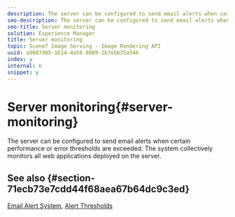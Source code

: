 ```yaml
---
description: The server can be configured to send email alerts when certain performance or error thresholds are exceeded. The system collectively monitors all web applications deployed on the server.
seo-description: The server can be configured to send email alerts when certain performance or error thresholds are exceeded. The system collectively monitors all web applications deployed on the server.
seo-title: Server monitoring
solution: Experience Manager
title: Server monitoring
topic: Scene7 Image Serving - Image Rendering API
uuid: a9087d05-1614-4a58-8089-2b7ebb35a546
index: y
internal: n
snippet: y
---
```


# Server monitoring{#server-monitoring}

The server can be configured to send email alerts when certain performance or error thresholds are exceeded. The system collectively monitors all web applications deployed on the server.

## See also {#section-71ecb73e7cdd44f68aea67b64dc9c3ed}

[Email Alert System](../../../../is_api/image-serving-api-ref/c-configuration-and-administration/c-server-settings/r-monitoring-and-alerting-system.md#reference-4b604b5f8b014ecca89cf55d8ebb2d39), [Alert Thresholds](../../../../is_api/image-serving-api-ref/c-configuration-and-administration/c-server-settings/r-alert-thresholds.md#reference-a77d3f92f456419a878bf18782d38922) 
